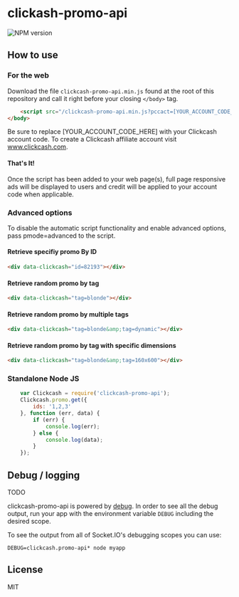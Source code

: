 ﻿# clickash-promo-api

![NPM version](https://badge.fury.io/js/clickcash-promo-api.svg)


## How to use

### For the web

Download the file `clickcash-promo-api.min.js` found at the root of this repository and call it right before your closing `</body>` tag.

```html
	<script src="/clickcash-promo-api.min.js?pccact=[YOUR_ACCOUNT_CODE_HERE]"></script>
</body>
```

Be sure to replace [YOUR_ACCOUNT_CODE_HERE] with your Clickcash account code. To create a Clickcash affiliate account visit www.clickcash.com.

#### That's It!

Once the script has been added to your web page(s), full page responsive ads will be displayed to users and credit will be applied to your account code when applicable.

### Advanced options

To disable the automatic script functionality and enable advanced options, pass pmode=advanced to the script.

#### Retrieve specifiy promo By ID
```html
<div data-clickcash="id=82193"></div>
```
#### Retrieve random promo by tag
```html
<div data-clickcash="tag=blonde"></div>
```

#### Retrieve random promo by multiple tags
```html
<div data-clickcash="tag=blonde&amp;tag=dynamic"></div>
```

#### Retrieve random promo by tag with specific dimensions
```html
<div data-clickcash="tag=blonde&amp;tag=160x600"></div>
```

### Standalone Node JS

```js
    var Clickcash = require('clickcash-promo-api');
    Clickcash.promo.get({
        ids: '1,2,3'
    }, function (err, data) {
        if (err) {
            console.log(err);
        } else {
            console.log(data);
        }        
    });
```

## Debug / logging

TODO

clickcash-promo-api is powered by [debug](http://github.com/visionmedia/debug).
In order to see all the debug output, run your app with the environment variable
`DEBUG` including the desired scope.

To see the output from all of Socket.IO's debugging scopes you can use:

```
DEBUG=clickcash.promo-api* node myapp
```

## License

MIT



